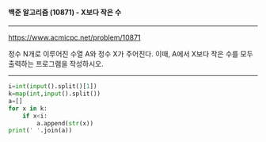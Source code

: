 #### 백준 알고리즘 (10871) - X보다 작은 수

---

https://www.acmicpc.net/problem/10871

정수 N개로 이루어진 수열 A와 정수 X가 주어진다. 이때, A에서 X보다 작은 수를 모두 출력하는 프로그램을 작성하시오.

---



```python
i=int(input().split()[1])
k=map(int,input().split())
a=[]
for x in k:
    if x<i: 
        a.append(str(x))
print(' '.join(a))
```

